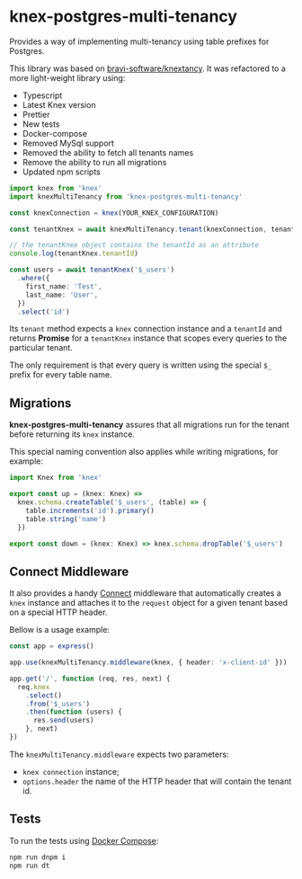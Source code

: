 # knex-postgres-multi-tenancy

Provides a way of implementing multi-tenancy using table prefixes for Postgres.

This library was based on [bravi-software/knextancy](https://github.com/bravi-software/knextancy). It was refactored to a more light-weight library using:

- Typescript
- Latest Knex version
- Prettier
- New tests
- Docker-compose
- Removed MySql support
- Removed the ability to fetch all tenants names
- Remove the ability to run all migrations
- Updated npm scripts

```ts
import knex from 'knex'
import knexMultiTenancy from 'knex-postgres-multi-tenancy'

const knexConnection = knex(YOUR_KNEX_CONFIGURATION)

const tenantKnex = await knexMultiTenancy.tenant(knexConnection, tenantId)

// the tenantKnex object contains the tenantId as an attribute
console.log(tenantKnex.tenantId)

const users = await tenantKnex('$_users')
  .where({
    first_name: 'Test',
    last_name: 'User',
  })
  .select('id')
```

Its `tenant` method expects a `knex` connection instance and a `tenantId` and returns **Promise** for a `tenantKnex` instance that scopes every queries to the particular tenant.

The only requirement is that every query is written using the special `$_` prefix for every table name.

## Migrations

**knex-postgres-multi-tenancy** assures that all migrations run for the tenant before returning its `knex` instance.

This special naming convention also applies while writing migrations, for example:

```ts
import Knex from 'knex'

export const up = (knex: Knex) =>
  knex.schema.createTable('$_users', (table) => {
    table.increments('id').primary()
    table.string('name')
  })

export const down = (knex: Knex) => knex.schema.dropTable('$_users')
```

## Connect Middleware

It also provides a handy [Connect](https://github.com/senchalabs/connect#readme) middleware that automatically creates a `knex` instance and attaches it to the `request` object for a given tenant based on a special HTTP header.

Bellow is a usage example:

```ts
const app = express()

app.use(knexMultiTenancy.middleware(knex, { header: 'x-client-id' }))

app.get('/', function (req, res, next) {
  req.knex
    .select()
    .from('$_users')
    .then(function (users) {
      res.send(users)
    }, next)
})
```

The `knexMultiTenancy.middleware` expects two parameters:

- `knex connection` instance;
- `options.header` the name of the HTTP header that will contain the tenant id.

## Tests

To run the tests using [Docker Compose](https://docs.docker.com/compose/):

```bash
npm run dnpm i
npm run dt
```
